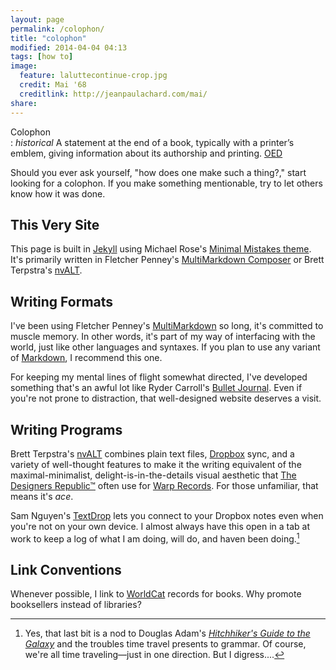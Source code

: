 ```yaml
---
layout: page
permalink: /colophon/
title: "colophon"
modified: 2014-04-04 04:13
tags: [how to]
image:
  feature: laluttecontinue-crop.jpg
  credit: Mai '68
  creditlink: http://jeanpaulachard.com/mai/
share: 
---
```


Colophon  
: *historical* A statement at the end of a book, typically with a printer’s emblem, giving information about its authorship and printing. [OED](http://www.oxforddictionaries.com/us/definition/american_english/colophon)

Should you ever ask yourself, "how does one make such a thing?," start looking for a colophon. If you make something mentionable, try to let others know how it was done.   

## This Very Site  

This page is built in [Jekyll](http://jekyllrb.com) using Michael Rose's [Minimal Mistakes theme](http://mmistakes.github.io/minimal-mistakes). It's primarily written in Fletcher Penney's [MultiMarkdown Composer](http://multimarkdown.com/) or Brett Terpstra's [nvALT][nvALT].  

[nvALT]: http://brettterpstra.com/projects/nvalt/.   

## Writing Formats  

I've been using Fletcher Penney's [MultiMarkdown][mmd] so long, it's committed to muscle memory. In other words, it's part of my way of interfacing with the world, just like other languages and syntaxes. If you plan to use any variant of [Markdown](http://daringfireball.net/projects/markdown/), I recommend this one.  

For keeping my mental lines of flight somewhat directed, I've developed something that's an awful lot like Ryder Carroll's [Bullet Journal](http://www.bulletjournal.com/). Even if you're not prone to distraction, that well-designed website deserves a visit.  

[mmd]: http://fletcherpenney.net/multimarkdown/  

## Writing Programs   

Brett Terpstra's [nvALT][nvALT] combines plain text files, [Dropbox](http://www.dropbox.com) sync, and a variety of well-thought features to make it the writing equivalent of the maximal-minimalist, delight-is-in-the-details visual aesthetic that [The Designers Republic™](http://thedesignersrepublic.com/) often use for [Warp Records](http://warp.net/). For those unfamiliar, that means it's *ace*.  

Sam Nguyen's [TextDrop](https://www.textdropapp.com) lets you connect to your Dropbox notes even when you're not on your own device. I almost always have this open in a tab at work to keep a log of what I am doing, will do, and haven been doing.[^hgg]  

## Link Conventions   

Whenever possible, I link to [WorldCat](http://www.worldcat.org/) records for books. Why promote booksellers instead of libraries?   

[^hgg]: Yes, that last bit is a nod to Douglas Adam's [*Hitchhiker's Guide to the Galaxy*](http://www.worldcat.org/oclc/49710059) and the troubles time travel presents to grammar. Of course, we're all time traveling—just in one direction. But I digress.... 

